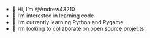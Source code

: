 - 👋 Hi, I’m @Andrew43210
- 👀 I’m interested in learning code
- 🌱 I’m currently learning Python and Pygame
- 💞️ I’m looking to collaborate on open source projects


<!---
Andrew43210/Andrew43210 is a ✨ special ✨ repository because its `README.md` (this file) appears on your GitHub profile.
You can click the Preview link to take a look at your changes.
--->
